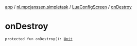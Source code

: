 [app](../../index.md) / [nl.mpcjanssen.simpletask](../index.md) / [LuaConfigScreen](index.md) / [onDestroy](.)

# onDestroy

`protected fun onDestroy(): `[`Unit`](https://kotlinlang.org/api/latest/jvm/stdlib/kotlin/-unit/index.html)